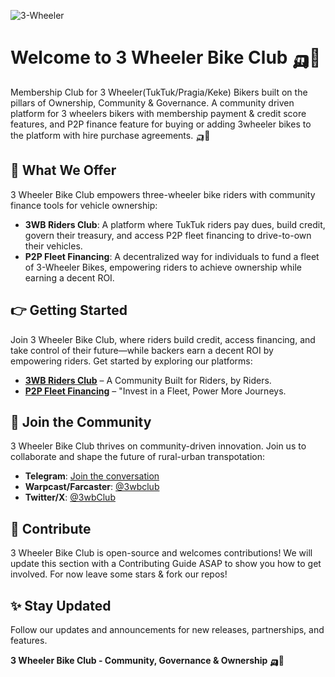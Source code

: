 ![3-Wheeler](https://avatars.githubusercontent.com/u/191299608?s=200&v=4)
# Welcome to 3 Wheeler Bike Club 🛺💨
Membership Club for 3 Wheeler(TukTuk/Pragia/Keke) Bikers built on the pillars of Ownership, Community & Governance. A community driven platform for 3 wheelers bikers with membership payment & credit score features, and P2P finance feature for buying or adding 3wheeler bikes to the platform with hire purchase agreements. 🛺💨

## 🏦 What We Offer
3 Wheeler Bike Club empowers three-wheeler bike riders with community finance tools for vehicle ownership: 
- **3WB Riders Club**: A platform where TukTuk riders pay dues, build credit, govern their treasury, and access P2P fleet financing to drive-to-own their vehicles. 
- **P2P Fleet Financing**: A decentralized way for individuals to fund a fleet of 3-Wheeler Bikes, empowering riders to achieve ownership while earning a decent ROI.

## 👉 Getting Started
Join 3 Wheeler Bike Club, where riders build credit, access financing, and take control of their future—while backers earn a decent ROI by empowering riders. Get started by exploring our platforms:
- **[3WB Riders Club](https://member.3wb.club)** – A Community Built for Riders, by Riders. 
- **[P2P Fleet Financing](https://finance.3wb.club)** – "Invest in a Fleet, Power More Journeys. 

## 💬 Join the Community
3 Wheeler Bike Club thrives on community-driven innovation. Join us to collaborate and shape the future of rural-urban transpotation:
- **Telegram**: [Join the conversation](https://t.me/threeWB)
- **Warpcast/Farcaster**: [@3wbclub](https://warpcast.com/3wbclub)
- **Twitter/X**: [@3wbClub](https://x.com/3wbClub)

## 🎨 Contribute
3 Wheeler Bike Club is open-source and welcomes contributions! We will update this section with a Contributing Guide ASAP to show you how to get involved. For now leave some stars & fork our repos!

## ✨ Stay Updated
Follow our updates and announcements for new releases, partnerships, and features.

**3 Wheeler Bike Club - Community, Governance & Ownership 🛺💨**

